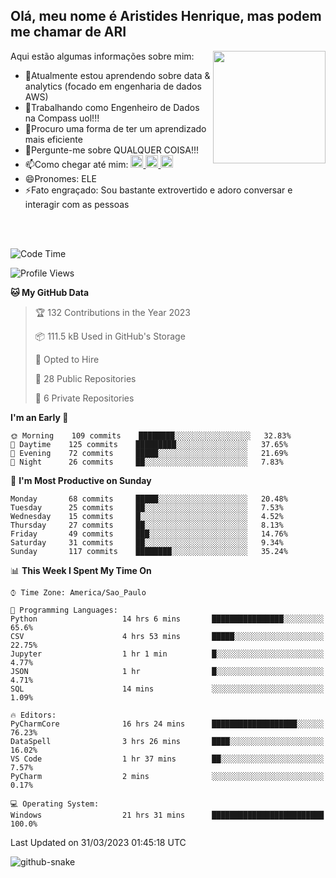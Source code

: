 ## Olá, meu nome é Aristides Henrique, mas podem me chamar de ARI

<div >
Aqui estão algumas informações sobre mim:<img align="right" height="180em" src="https://user-images.githubusercontent.com/97318481/177042589-45d62122-82a9-4a32-b3a7-87b322825b2f.png">
</div>

- 🌱Atualmente estou aprendendo sobre data & analytics (focado em engenharia de dados AWS)
- 👯Trabalhando como Engenheiro de Dados na Compass uol!!!
- 🤔Procuro uma forma de ter um aprendizado mais eficiente
- 💬Pergunte-me sobre QUALQUER COISA!!!
- 📫Como chegar até mim:
  <a href="https://www.instagram.com/aryhenry/" target="_blank">
  <img src="https://img.shields.io/badge/-Instagram-%23E4405F?style=for-the-badge&logo=instagram&logoColor=black" height="20px">
  </a>
  <a href="https://www.linkedin.com/in/aristides-henrique/" target="_blank">
  <img src="https://img.shields.io/badge/-LinkedIn-%230077B5?style=for-the-badge&logo=linkedin&logoColor=black" height="20px">
  </a> 
  <a href="mailto:arihenriqueuna@gmail.com">
  <img src="https://img.shields.io/badge/-Gmail-%23333?style=for-the-badge&logo=gmail&logoColor=white" height="20px">
  </a>
- 😄Pronomes: ELE
- ⚡Fato engraçado: Sou bastante extrovertido e adoro conversar e interagir com as pessoas
<br/>
<br/>


<!--START_SECTION:waka-->
![Code Time](http://img.shields.io/badge/Code%20Time-543%20hrs%2040%20mins-blue)

![Profile Views](http://img.shields.io/badge/Profile%20Views-43-blue)

**🐱 My GitHub Data** 

> 🏆 132 Contributions in the Year 2023
 > 
> 📦 111.5 kB Used in GitHub's Storage 
 > 
> 💼 Opted to Hire
 > 
> 📜 28 Public Repositories 
 > 
> 🔑 6 Private Repositories  
 > 
**I'm an Early 🐤** 

```text
🌞 Morning    109 commits    ████████░░░░░░░░░░░░░░░░░   32.83% 
🌇 Daytime    125 commits    █████████░░░░░░░░░░░░░░░░   37.65% 
🌃 Evening    72 commits     █████░░░░░░░░░░░░░░░░░░░░   21.69% 
🌙 Night      26 commits     ██░░░░░░░░░░░░░░░░░░░░░░░   7.83%

```
📅 **I'm Most Productive on Sunday** 

```text
Monday       68 commits     █████░░░░░░░░░░░░░░░░░░░░   20.48% 
Tuesday      25 commits     ██░░░░░░░░░░░░░░░░░░░░░░░   7.53% 
Wednesday    15 commits     █░░░░░░░░░░░░░░░░░░░░░░░░   4.52% 
Thursday     27 commits     ██░░░░░░░░░░░░░░░░░░░░░░░   8.13% 
Friday       49 commits     ███░░░░░░░░░░░░░░░░░░░░░░   14.76% 
Saturday     31 commits     ██░░░░░░░░░░░░░░░░░░░░░░░   9.34% 
Sunday       117 commits    ████████░░░░░░░░░░░░░░░░░   35.24%

```


📊 **This Week I Spent My Time On** 

```text
⌚︎ Time Zone: America/Sao_Paulo

💬 Programming Languages: 
Python                   14 hrs 6 mins       ████████████████░░░░░░░░░   65.6% 
CSV                      4 hrs 53 mins       █████░░░░░░░░░░░░░░░░░░░░   22.75% 
Jupyter                  1 hr 1 min          █░░░░░░░░░░░░░░░░░░░░░░░░   4.77% 
JSON                     1 hr                █░░░░░░░░░░░░░░░░░░░░░░░░   4.71% 
SQL                      14 mins             ░░░░░░░░░░░░░░░░░░░░░░░░░   1.09%

🔥 Editors: 
PyCharmCore              16 hrs 24 mins      ███████████████████░░░░░░   76.23% 
DataSpell                3 hrs 26 mins       ████░░░░░░░░░░░░░░░░░░░░░   16.02% 
VS Code                  1 hr 37 mins        ██░░░░░░░░░░░░░░░░░░░░░░░   7.57% 
PyCharm                  2 mins              ░░░░░░░░░░░░░░░░░░░░░░░░░   0.17%

💻 Operating System: 
Windows                  21 hrs 31 mins      █████████████████████████   100.0%

```


 Last Updated on 31/03/2023 01:45:18 UTC
<!--END_SECTION:waka-->

<img alt="github-snake" src="https://github.com/AriHenrique/AriHenrique/blob/output/github-contribution-grid-snake-dark.svg" />

